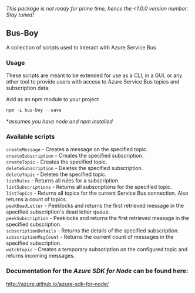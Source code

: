 *This package is not ready for prime time, hence the <1.0.0 version number. Stay tuned!*

## Bus-Boy
A collection of scripts used to interact with Azure Service Bus

### Usage
These scripts are meant to be extended for use as a CLI, in a GUI, or any other tool to provide users
with access to Azure Service Bus topics and subscription data.

Add as an npm module to your project
```js
npm -i bus-boy --save
```
*_assumes you have node and npm installed_

### Available scripts
   `createMessage`        - Creates a message on the specified topic.\
   `createSubscription`   - Creates the specified subscription.\
   `createTopic`          - Creates the specified topic.\
   `deleteSubscription`   - Deletes the specified subscription.\
   `deleteTopic`          - Deletes the specified topic.\
   `listRules`            - Returns all rules for a subscription.\
   `listSubscriptions`    - Returns all subscriptions for the specified topic.\
   `listTopics`           - Returns all topics for the current Service Bus connection. Also returns a count of topics.\
   `peekDeadLetter`       - Peeklocks and returns the first retrieved message in the specified subscription's dead letter queue.\
   `peekSubscription`     - Peeklocks and returns the first retrieved message in the specified subscription.\
   `subscriptionDetails`  - Returns the details of the specified subscription.\
   `subscriptionMsgCount` - Returns the current count of messages in the specified subscription.\
   `watchTopic`           - Creates a temporary subscription on the configured topic and returns incoming messages.

### Documentation for the _Azure SDK for Node_ can be found here:
http://azure.github.io/azure-sdk-for-node/
